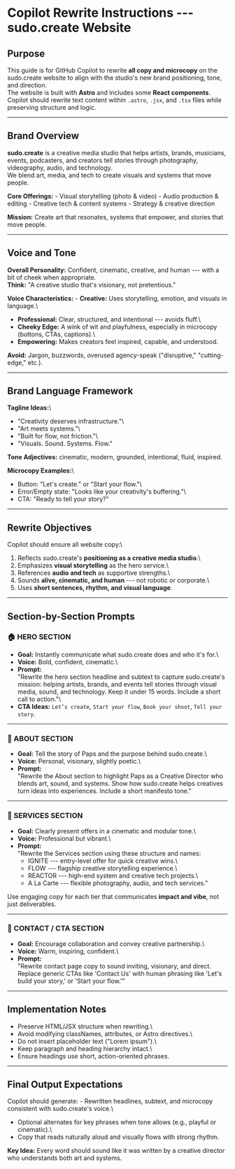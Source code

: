 # Copilot Rewrite Instructions --- sudo.create Website

## Purpose

This guide is for GitHub Copilot to rewrite **all copy and microcopy**
on the sudo.create website to align with the studio's new brand
positioning, tone, and direction.\
The website is built with **Astro** and includes some **React
components**. Copilot should rewrite text content within `.astro`,
`.jsx`, and `.tsx` files while preserving structure and logic.

------------------------------------------------------------------------

## Brand Overview

**sudo.create** is a creative media studio that helps artists, brands,
musicians, events, podcasters, and creators tell stories through
photography, videography, audio, and technology.\
We blend art, media, and tech to create visuals and systems that move
people.

**Core Offerings:** - Visual storytelling (photo & video) - Audio
production & editing - Creative tech & content systems - Strategy &
creative direction

**Mission:** Create art that resonates, systems that empower, and
stories that move people.

------------------------------------------------------------------------

## Voice and Tone

**Overall Personality:** Confident, cinematic, creative, and human ---
with a bit of cheek when appropriate.\
**Think:** "A creative studio that's visionary, not pretentious."

**Voice Characteristics:** - **Creative:** Uses storytelling, emotion,
and visuals in language.\
- **Professional:** Clear, structured, and intentional --- avoids
fluff.\
- **Cheeky Edge:** A wink of wit and playfulness, especially in
microcopy (buttons, CTAs, captions).\
- **Empowering:** Makes creators feel inspired, capable, and understood.

**Avoid:** Jargon, buzzwords, overused agency-speak ("disruptive,"
"cutting-edge," etc.).

------------------------------------------------------------------------

## Brand Language Framework

**Tagline Ideas:**\
- "Creativity deserves infrastructure."\
- "Art meets systems."\
- "Built for flow, not friction."\
- "Visuals. Sound. Systems. Flow."

**Tone Adjectives:** cinematic, modern, grounded, intentional, fluid,
inspired.

**Microcopy Examples:**\
- Button: "Let's create." or "Start your flow."\
- Error/Empty state: "Looks like your creativity's buffering."\
- CTA: "Ready to tell your story?"

------------------------------------------------------------------------

## Rewrite Objectives

Copilot should ensure all website copy:\
1. Reflects sudo.create's **positioning as a creative media studio**.\
2. Emphasizes **visual storytelling** as the hero service.\
3. References **audio and tech** as supportive strengths.\
4. Sounds **alive, cinematic, and human** --- not robotic or corporate.\
5. Uses **short sentences, rhythm, and visual language**.

------------------------------------------------------------------------

## Section-by-Section Prompts

### 🏠 HERO SECTION

-   **Goal:** Instantly communicate what sudo.create does and who it's
    for.\
-   **Voice:** Bold, confident, cinematic.\
-   **Prompt:**\
    "Rewrite the hero section headline and subtext to capture
    sudo.create's mission: helping artists, brands, and events tell
    stories through visual media, sound, and technology. Keep it under
    15 words. Include a short call to action."\
-   **CTA Ideas:** `Let’s create`, `Start your flow`, `Book your shoot`,
    `Tell your story`.

------------------------------------------------------------------------

### 🙌 ABOUT SECTION

-   **Goal:** Tell the story of Paps and the purpose behind
    sudo.create.\
-   **Voice:** Personal, visionary, slightly poetic.\
-   **Prompt:**\
    "Rewrite the About section to highlight Paps as a Creative Director
    who blends art, sound, and systems. Show how sudo.create helps
    creatives turn ideas into experiences. Include a short manifesto
    tone."

------------------------------------------------------------------------

### 🎥 SERVICES SECTION

-   **Goal:** Clearly present offers in a cinematic and modular tone.\
-   **Voice:** Professional but vibrant.\
-   **Prompt:**\
    "Rewrite the Services section using these structure and names:
    -   IGNITE --- entry-level offer for quick creative wins.\
    -   FLOW --- flagship creative storytelling experience.\
    -   REACTOR --- high-end system and creative tech projects.\
    -   A La Carte --- flexible photography, audio, and tech services."

Use engaging copy for each tier that communicates **impact and vibe**,
not just deliverables.

------------------------------------------------------------------------

### 💬 CONTACT / CTA SECTION

-   **Goal:** Encourage collaboration and convey creative partnership.\
-   **Voice:** Warm, inspiring, confident.\
-   **Prompt:**\
    "Rewrite contact page copy to sound inviting, visionary, and direct.
    Replace generic CTAs like 'Contact Us' with human phrasing like
    'Let's build your story,' or 'Start your flow.'"

------------------------------------------------------------------------

## Implementation Notes

-   Preserve HTML/JSX structure when rewriting.\
-   Avoid modifying classNames, attributes, or Astro directives.\
-   Do not insert placeholder text ("Lorem ipsum").\
-   Keep paragraph and heading hierarchy intact.\
-   Ensure headings use short, action-oriented phrases.

------------------------------------------------------------------------

## Final Output Expectations

Copilot should generate: - Rewritten headlines, subtext, and microcopy
consistent with sudo.create's voice.\
- Optional alternates for key phrases when tone allows (e.g., playful or
cinematic).\
- Copy that reads naturally aloud and visually flows with strong rhythm.

**Key Idea:** Every word should sound like it was written by a creative
director who understands both art and systems.
